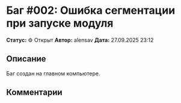 # Баг #002: Ошибка сегментации при запуске модуля

**Статус:** ⚙️ Открыт
**Автор:** alensav
**Дата:** 27.09.2025 23:12

## Описание
Баг создан на главном компьютере.

## Комментарии

